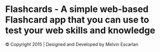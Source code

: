 # Flashcards - A simple web-based Flashcard app that you can use to test your web skills and knowledge

&copy; Copyright 2015 | Designed and Developed by Melvin Escarlan